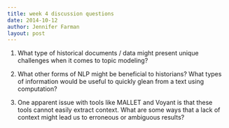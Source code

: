 ```yaml
---
title: week 4 discussion questions
date: 2014-10-12
author: Jennifer Farman
layout: post
---
```


1. What type of historical documents / data might present unique challenges when it comes to topic modeling?

2. What other forms of NLP might be beneficial to historians? What types of information would be useful to quickly glean from a text using computation?

3. One apparent issue with tools like MALLET and Voyant is that these tools cannot easily extract context. What are some ways that a lack of context might lead us to erroneous or ambiguous results?
